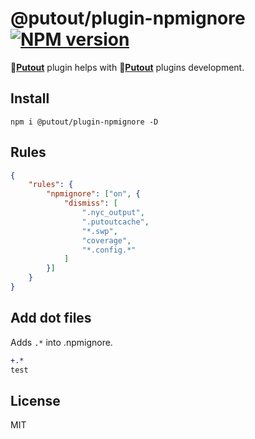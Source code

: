 # @putout/plugin-npmignore [![NPM version][NPMIMGURL]][NPMURL]

[NPMIMGURL]: https://img.shields.io/npm/v/@putout/plugin-npmignore.svg?style=flat&longCache=true
[NPMURL]: https://npmjs.org/package/@putout/plugin-npmignore"npm"

🐊[**Putout**](https://github.com/coderaiser/putout) plugin helps with 🐊[**Putout**](https://github.com/coderaiser/putout) plugins development.

## Install

```
npm i @putout/plugin-npmignore -D
```

## Rules

```json
{
    "rules": {
        "npmignore": ["on", {
            "dismiss": [
                ".nyc_output",
                ".putoutcache",
                "*.swp",
                "coverage",
                "*.config.*"
            ]
        }]
    }
}
```

## Add dot files

Adds `.*` into .npmignore.

```diff
+.*
test
```

## License

MIT
